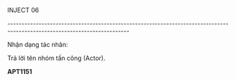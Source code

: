 ﻿INJECT 06

\-------------------------------------------------------------------------------------------------------------------------

Nhận dạng tác nhân:

Trả lời tên nhóm tấn công (Actor).

**APT1151**

